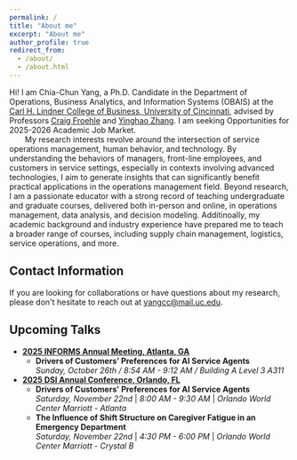 ```yaml
---
permalink: /
title: "About me"
excerpt: "About me"
author_profile: true
redirect_from: 
  - /about/
  - /about.html
---
```

<style>
  .about-image {
    width: 250px;
    border-radius: 50%;
    margin-left: 15px;
    float: right;
  }
  
  @media (max-width: 600px) {
    .about-image {
      float: none;
      display: block;
      margin: 0 auto;
    }
  }
</style>

Hi! I am Chia-Chun Yang, a Ph.D. Candidate in the Department of Operations, Business Analytics, and Information Systems (OBAIS) at the [Carl H. Lindner College of Business, University of Cincinnati](https://business.uc.edu/), advised by Professors [Craig Froehle](https://business.uc.edu/faculty-research/obais/faculty/craig-froehle.html) and [Yinghao Zhang](https://business.uc.edu/faculty-research/obais/faculty/yinghao-zhang.html). I am seeking Opportunities for 2025-2026 Academic Job Market. 
<br>&emsp;&emsp;My research interests revolve around the intersection of service operations management, human behavior, and technology. By understanding the behaviors of managers, front-line employees, and customers in service settings, especially in contexts involving advanced technologies, I aim to generate insights that can significantly benefit practical applications in the operations management field. Beyond research, I am a passionate educator with a strong record of teaching undergraduate and graduate courses, delivered both in-person and online, in operations management, data analysis, and decision modeling. Additinoally, my academic background and industry experience have prepared me to teach a broader range of courses, including supply chain management, logistics, service operations, and more.

<!--<img src="https://gpensamiento.github.io/images/GabrielyDulce.jpg" alt="Gabriel Pensamiento" class="about-image">-->

## Contact Information
If you are looking for collaborations or have questions about my research, please don't hesitate to reach out at [yangcc@mail.uc.edu](yangcc@mail.uc.edu).


## Upcoming Talks
- **[2025 INFORMS Annual Meeting, Atlanta, GA](https://meetings.informs.org/wordpress/annual/?_gl=1%2A25jwqr%2A_gcl_au%2ANDk4MzE4MjE4LjE3NDc3MDAyNTQuMTA2NTA5OTczNy4xNzQ5MTc3NTMwLjE3NDkxNzc1Mjk.)**
  - **Drivers of Customers’ Preferences for AI Service Agents** <br><i>Sunday, October 26th / 8:54 AM - 9:12 AM / Building A Level 3 A311</i>
- **[2025 DSI Annual Conference, Orlando, FL](https://decisionsciences.org/conference/annual-2025/2025-annual-conference/)**
  - **Drivers of Customers' Preferences for AI Service Agents** <br><i>Saturday, November 22nd</i> | <i>8:00 AM - 9:30 AM</i> | <i>Orlando World Center Marriott - Atlanta</i>
  - **The Influence of Shift Structure on Caregiver Fatigue in an Emergency Department** <br><i>Saturday, November 22nd</i> | <i>4:30 PM - 6:00 PM</i> | <i>Orlando World Center Marriott - Crystal B</i>


